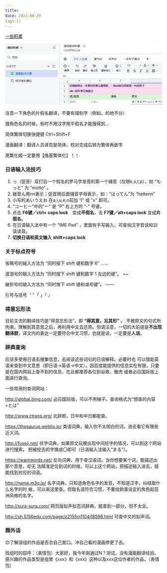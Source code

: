 ```yaml
---
title: 
date: 2023-08-29
tags:[]
---
```


[一些积累](https://g3u6hdfcqy.feishu.cn/wiki/LEkpw63BpiCx8ckoFjAcNOFOnog?sheet=79c6f5)

![image-20230910150946177](img/翻译相关技巧.assets/image-20230910150946177.png)

注意一下角色的片假名翻译，不要有错别字（例如，的地不分）

搜角色名的时候，有时不用汉字用平假名才能搜得到...

简体繁体切换快捷键 Ctrl+Shift+F

漫画翻译：翻译人员译完是简体，校对完成后转为繁体再嵌字

用繁化姬一定要用【维基繁体化】！！

### 日语输入法技巧

1. っ（促音）双打后一个假名的罗马字发音的第一个辅音（仅限k,s,t,p），如 “もっと” 为 “motto” 。
2. 拨音ん用nn表示；促音用后面辅音字母表示，如：“はってん”为 “hattenn” 
3. 小写的あいうえお 在a,i,u,e,o前加 “l" 或 "x" 即可。
4. “コーヒー”中的“ー” 是 “P” 右上方的 “-” 号键。
5. 点击  **F6键／ctrl+ caps lock**　变成**平假名**，击 **F7键／alt+caps lock** 变成**片假名**。
6. 在日语输入法中有一个 “IME Pad” ，里面有手写输入，可查询汉字音读和训读读音。
7. **切换日语和英文输入**  **shift+caps lock** 

### 关于标点符号

省略号的输入方法为 “同时按下 shift 键和数字 6”  ……

波浪号的输入方法为 “同时按下 shift 键和数字 1 左边的键”。 ~~

破折号的输入方法为 “同时按下 shift 键和减号键”。 ——

引号与括号〝 〞「 」『 』

### 得意忘形法

目前主流的翻译技巧是“得意忘形法”，即 **“得其意，忘其形”** 。 不被原文的句式所拘束，理解到其意思之后，再利用中文去还原。但请注意，一切的大前提是**不出现翻译腔**，译文内的表达一定要符合中文习惯，也就是说，一定要是**人话**。

### 辞典查询

应该多使用日语去搜集信息，去阅读这些词句的日语解释。必要时也 可以借助英语来查到中文意思（即日语→英语→中文）。因百度能提供的信息实在有限，只要是在国内网站上查不到的信息，在此都推荐各位到谷歌、雅虎 或者必应国际版上面进行查询。 

一些常用的查词网站：

http://global.bing.com/ 必应国际版，可以不用梯子。查询格式为“想查的内容+とは” 

http://www.ctrans.org/ 北辞郎，日中和中日都能查。

https://thesaurus.weblio.jp/ 类语词典，输入你不太明白的词，进去看它有哪些近义词。

http://fuseji.net/ 伏字词典，如果原文玩梗出现中间挖字的情况，可以到这个网站进行搜索。 把被挖去的字换成〇即可（日语输入法输入“まる”）。 

https://wantwords.net/ 反向词典，用于查汉语词。当你想要某个词，能描述出那个意思，却无 法精准定位到词的时候，可以上这个网站，把描述输入进去，就能找到对应的词语。

http://name.m3q.jp/ 名字词典，只知道角色名字的发音，不知道汉字，纠结取什么名字的时 候，可以来这里查。但取名请符合习惯，不要给欧美设定的角色起亚洲风格的名字。

http://sura-sura.com/ 网页版拟声拟态词辞典，能查到一部分，但不太全。

http://xh.5156edu.com/page/z2155m1104j18596.html 可查中文的拟声词。

### 题外话

😊了解该组的作品是否合自己胃口。冲自己看的漫画停更了去。

找组时的招呼：（表情包）大家好，我今年刚通过N？测试，没有漫画翻译经验。感兴趣的作品类型是组里《xxx》和《xxx》这种以及xxx这位作者的作品。（表情包）